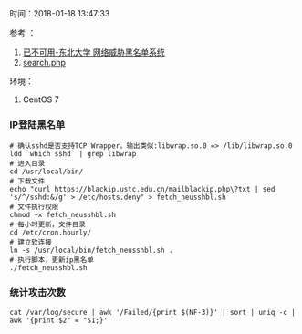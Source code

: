 时间：2018-01-18 13:47:33 

参考 ： 

1. [已不可用-东北大学 网络威胁黑名单系统](http://antivirus.neu.edu.cn/scan/ssh.php)
1. [search.php](https://blackip.ustc.edu.cn/search.php)

环境：

1. CentOS 7 

### IP登陆黑名单 

```shell
# 确认sshd是否支持TCP Wrapper，输出类似:libwrap.so.0 => /lib/libwrap.so.0
ldd `which sshd` | grep libwrap
# 进入目录
cd /usr/local/bin/
# 下载文件
echo "curl https://blackip.ustc.edu.cn/mailblackip.php\?txt | sed 's/^/sshd:&/g' > /etc/hosts.deny" > fetch_neusshbl.sh
# 文件执行权限
chmod +x fetch_neusshbl.sh
# 每小时更新，文件目录
cd /etc/cron.hourly/
# 建立软连接 
ln -s /usr/local/bin/fetch_neusshbl.sh .
# 执行脚本，更新ip黑名单
./fetch_neusshbl.sh
```

### 统计攻击次数 

```shell
cat /var/log/secure | awk '/Failed/{print $(NF-3)}' | sort | uniq -c | awk '{print $2" = "$1;}'
```
